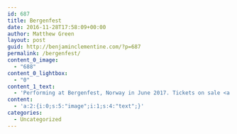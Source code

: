 ```yaml
---
id: 687
title: Bergenfest
date: 2016-11-28T17:58:09+00:00
author: Matthew Green
layout: post
guid: http://benjaminclementine.com/?p=687
permalink: /bergenfest/
content_0_image:
  - "688"
content_0_lightbox:
  - "0"
content_1_text:
  - 'Performing at Bergenfest, Norway in June 2017. Tickets on sale <a href="http://www.ticketmaster.no/artist/bergenfest-tickets/340983">HERE</a>.'
content:
  - 'a:2:{i:0;s:5:"image";i:1;s:4:"text";}'
categories:
  - Uncategorized
---
```

